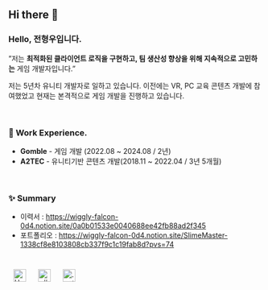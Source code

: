 ## Hi there 👋


### Hello, 전형우입니다.

”저는 **최적화된 클라이언트 로직을 구현하고, 팀 생산성 향상을 위해 지속적으로 고민하는** 게임 개발자입니다.”

저는 5년차 유니티 개발자로 일하고 있습니다. 이전에는 VR, PC 교육 콘텐츠 개발에 참여했었고 현재는 본격적으로 게임 개발을 진행하고 있습니다.

<br/>

### 💫 Work Experience.
- **Gomble** - 게임 개발 (2022.08 ~ 2024.08 / 2년)
- **A2TEC** - 유니티기반 콘텐츠 개발(2018.11 ~ 2022.04 / 3년 5개월)

<br/>  


### ✨ Summary

- 이력서 : https://wiggly-falcon-0d4.notion.site/0a0b01533e0040688ee42fb88ad2f345
- 포트폴리오 : https://wiggly-falcon-0d4.notion.site/SlimeMaster-1338cf8e8103808cb337f9c1c19fab8d?pvs=74


<br/>  

<div sttyle='float:left'>
<img style="margin: 10px" src="https://img.shields.io/badge/Unity-100000?style=for-the-badge&logo=unity&logoColor=white" alt="Unity" height="25" />  
<img style="margin: 10px" src="https://img.shields.io/badge/C%23-239120?style=for-the-badge&logo=c-sharp&logoColor=white" alt="c#" height="25" />  
<img style="margin: 10px" src="https://img.shields.io/badge/.NET-5C2D91?style=for-the-badge&logo=.net&logoColor=white" alt=".net" height="25" />  
</div>


<br/>  

<!--
**Jeonhyeongwoo1/Jeonhyeongwoo1** is a ✨ _special_ ✨ repository because its `README.md` (this file) appears on your GitHub profile.

Here are some ideas to get you started:

- 🔭 I’m currently working on ...
- 🌱 I’m currently learning ...
- 👯 I’m looking to collaborate on ...
- 🤔 I’m looking for help with ...
- 💬 Ask me about ...
- 📫 How to reach me: ...
- 😄 Pronouns: ...
- ⚡ Fun fact: ...
-->
